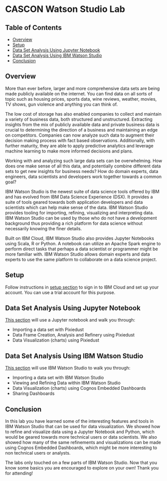 # CASCON Watson Studio Lab

## Table of Contents

* [Overview](#overview)
* [Setup](#setup)
* [Data Set Analysis Using Jupyter Notebook](#data-set-analysis-using-jupyter-notebook)
* [Data Set Analysis Using IBM Watson Studio](#data-set-analysis-using-watson-studio)
* [Conclusion](#conclusion)

## Overview

More than ever before, larger and more comprehensive data sets are being made publicly available on the internet. You can find data on all sorts of topic such as housing prices, sports data, wine reviews, weather, movies, TV shows, gun violence and anything you can think of.  

The low cost of storage has also enabled companies to collect and maintain a variety of business data, both structured and unstructured.  Extracting insights from the mix of publicly available data and private business data is crucial to determining the direction of a business and maintaining an edge on competitors.  Companies can now analyze such data to augment their decision making process with fact based observations. Additionally, with further maturity, they are able to apply predictive analytics and leverage machine learning to make more informed decisions and plans.

Working with and analyzing such large data sets can be overwhelming.  How does one make sense of all this data, and potentially combine different data sets to get new insights for business needs?  How do domain experts, data engineers, data scientists and developers work together towards a common goal?

IBM Watson Studio is the newest suite of data science tools offered by IBM and has evolved from IBM Data Science Experience (DSX).  It provides a suite of tools geared towards both application developers and data scientists which can help make sense of the data.  IBM Watson Studio provides tooling for importing, refining, visualizing and interpreting data.  IBM Watson Studio can be used by those who do not have a development background thus providing a rich platform for data science without necessarily knowing the finer details.

Built on IBM Cloud, IBM Watson Studio also provides Jupyter Notebooks using Scala, R or Python.  A notebook can utilize an Apache Spark engine to perform direct tasks that perhaps a data scientist or programmer might be more familiar with.  IBM Watson Studio allows domain experts and data experts to use the same platform to collaborate on a data science project. 

## Setup

Follow instructions in [setup section](01-setup/setup.md) to sign in to IBM Cloud and set up your account.  You can use a trial account for this purpose.

## Data Set Analysis Using Jupyter Notebook

[This section](02-data-set-analysis-jupyter/data-set-analysis-jupyter.md) will use a Jupyter notebook and walk you through:
* Importing a data set with Pixiedust
*	Data Frame Creation, Analysis and Refinery using Pixiedust
*	Data Visualization (charts) using Pixiedust

## Data Set Analysis Using IBM Watson Studio

[This section](03-data-set-analysis-ws/data-set-analysis-ws.md) will use IBM Watson Studio to walk you through:
* Importing a data set with IBM Watson Studio
*	Viewing and Refining Data within IBM Watson Studio
*	Data Visualization (charts) using Cognos Embedded Dashboards
*	Sharing Dashboards

## Conclusion

In this lab you have learned some of the interesting features and tools in IBM Watson Studio that can be used for data visualization.  We showed how to refine and visualize data using a Jupyter Notebook and Python, which would be geared towards more technical users or data scientists.  We also showed how many of the same refinements and visualizations can be made using Cognos Embedded  Dashboards, which might be more interesting to non technical users or analysts.  

The labs only touched on a few parts of IBM Watson Studio.  Now that you know some basics you are encouraged to explore on your own!  Thank you for attending!

